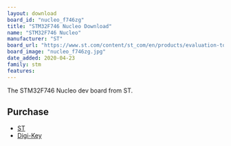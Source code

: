 ```yaml
---
layout: download
board_id: "nucleo_f746zg"
title: "STM32F746 Nucleo Download"
name: "STM32F746 Nucleo"
manufacturer: "ST"
board_url: "https://www.st.com/content/st_com/en/products/evaluation-tools/product-evaluation-tools/mcu-mpu-eval-tools/stm32-mcu-mpu-eval-tools/stm32-nucleo-boards/nucleo-f746zg.html"
board_image: "nucleo_f746zg.jpg"
date_added: 2020-04-23
family: stm
features:
---
```


The STM32F746 Nucleo dev board from ST.

## Purchase
* [ST](https://www.st.com/content/st_com/en/products/evaluation-tools/product-evaluation-tools/mcu-mpu-eval-tools/stm32-mcu-mpu-eval-tools/stm32-nucleo-boards/nucleo-f746zg.html)
* [Digi-Key](https://www.digikey.com/product-detail/en/stmicro/NUCLEO-F746ZG/497-16282-ND/5806779)
